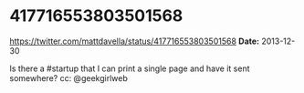 # 417716553803501568
https://twitter.com/mattdavella/status/417716553803501568
**Date:** 2013-12-30

Is there a #startup that I can print a single page and have it sent somewhere? cc: @geekgirlweb
